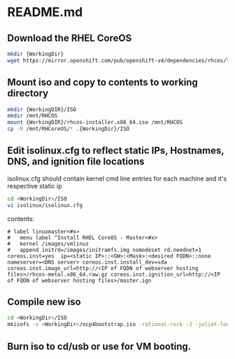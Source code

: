 # README.md

## Download the RHEL CoreOS 
```bash
mkdir {WorkingDir}
wget https://mirror.openshift.com/pub/openshift-v4/dependencies/rhcos/latest/latest/rhcos-installer.x86_64.iso
```

## Mount iso and copy to contents to working directory
```bash
mkdir {WorkingDIR}/ISO
mkdir /mnt/RHCOS
mount {WorkingDIR}/rhcos-installer.x86_64.iso /mnt/RHCOS
cp -R /mnt/RHCoreOS/* .{WorkingDir}/ISO
```
## Edit isolinux.cfg to reflect static IPs, Hostnames, DNS, and ignition file locations
isolinux.cfg should contain kernel cmd line entries for each machine and it's respective static ip
```bash
cd <WorkingDir>/ISO
vi isolinux/isolinux.cfg
```
contents:
```
# label linuxmaster<#x>
#   menu label ^Install RHEL CoreOS - Master<#x>
#   kernel /images/vmlinuz
#   append initrd=/images/initramfs.img nomodeset rd.neednet=1 coreos.inst=yes  ip=<static IP>::<GW>:<Mask>:<desired FQDN>::none nameserver=<DNS server> coreos.inst.install_dev=sda coreos.inst.image_url=http://<IP of FQDN of webserver hosting files>/rhcos-metal.x86_64.raw.gz coreos.inst.ignition_url=http://<IP of FQDN of webserver hosting files>/master.ign
```
## Compile new iso
```bash
cd <WorkingDir>/ISO
mkisofs -o <WorkingDir>/ocp4bootstrap.iso -rational-rock -J -joliet-long -eltorito-boot isolinux/isolinux.bin -eltorito-catalog isolinux/boot.cat -no-emul-boot -boot-load-size 4 -boot-info-table .
```
## Burn iso to cd/usb or use for VM booting.
